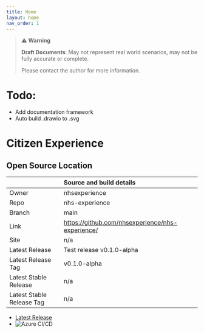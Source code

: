 ```yaml
---
title: Home
layout: home
nav_order: 1
---
```

> ⚠️ **Warning**
>  
> **Draft Documents**: May not represent real world scenarios, may not be fully accurate or complete.
>
> Please contact the author for more information.
# Todo:

- Add documentation framework
- Auto build .drawio to .svg

# Citizen Experience

## Open Source Location

|                           | Source and build details                         |
| :------------------------ | :----------------------------------------------- |
| Owner                     | nhsexperience                                    |
| Repo                      | nhs-experience                                   |
| Branch                    | main                                             |
| Link                      | https://github.com/nhsexperience/nhs-experience/ |
| Site                      | n/a                                              |
| Latest Release            | Test release v0.1.0-alpha                        |
| Latest Release Tag        | v0.1.0-alpha                                     |
| Latest Stable Release     | n/a                                              |
| Latest Stable Release Tag | n/a                                              |

- [Latest Release](https://github.com/nhsexperience/nhs-experience/releases/latest)
- ![Azure CI/CD](https://github.com/nhsexperience/nhs-experience/actions/workflows/[FILENAMEHERE]/badge.svg?branch=initial-setup)
